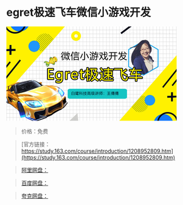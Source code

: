 # egret极速飞车微信小游戏开发

![img](../../../assets/study163/free/ce69b1d327c846e6a6e513cc1621d559.jpg)

> 价格：免费

> [官方链接：https://study.163.com/course/introduction/1208952809.htm](https://study.163.com/course/introduction/1208952809.htm)

> [阿里网盘：]()

> [百度网盘：]()

> [夸克网盘：]()
